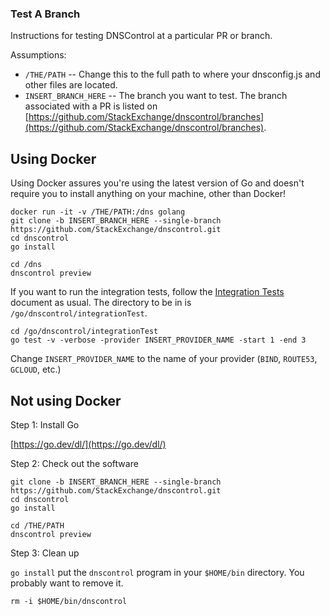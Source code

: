 ### Test A Branch

Instructions for testing DNSControl at a particular PR or branch.

Assumptions:
* `/THE/PATH` -- Change this to the full path to where your dnsconfig.js and other files are located.
* `INSERT_BRANCH_HERE` -- The branch you want to test.  The branch associated with a PR is listed on [https://github.com/StackExchange/dnscontrol/branches](https://github.com/StackExchange/dnscontrol/branches).

## Using Docker

Using Docker assures you're using the latest version of Go and doesn't require you to install anything on your machine, other than Docker!

```shell
docker run -it -v /THE/PATH:/dns golang
git clone -b INSERT_BRANCH_HERE --single-branch https://github.com/StackExchange/dnscontrol.git
cd dnscontrol
go install
```

```shell
cd /dns
dnscontrol preview
```

If you want to run the integration tests, follow the
[Integration Tests](integration-tests.md) document
as usual. The directory to be in is `/go/dnscontrol/integrationTest`.

```shell
cd /go/dnscontrol/integrationTest
go test -v -verbose -provider INSERT_PROVIDER_NAME -start 1 -end 3
```

Change `INSERT_PROVIDER_NAME` to the name of your provider (`BIND`, `ROUTE53`, `GCLOUD`, etc.)

## Not using Docker

Step 1: Install Go

[https://go.dev/dl/](https://go.dev/dl/)

Step 2: Check out the software

```shell
git clone -b INSERT_BRANCH_HERE --single-branch https://github.com/StackExchange/dnscontrol.git
cd dnscontrol
go install
```

```shell
cd /THE/PATH
dnscontrol preview
```

Step 3: Clean up

`go install` put the `dnscontrol` program in your `$HOME/bin` directory. You probably want to remove it.

```shell
rm -i $HOME/bin/dnscontrol
```

